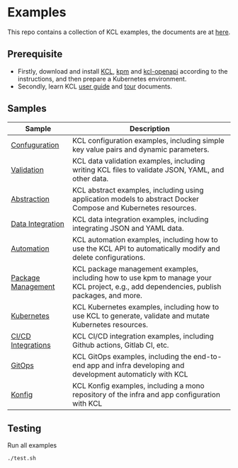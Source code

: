 # Examples

This repo contains a collection of KCL examples, the documents are at [here](https://kcl-lang.io/docs/user_docs/guides/).

## Prerequisite

+ Firstly, download and install [KCL](https://kcl-lang.io/docs/user_docs/getting-started/install), [kpm](https://kcl-lang.io/docs/user_docs/guides/package-management/installation) and [kcl-openapi](https://kcl-lang.io/docs/tools/cli/openapi/quick-start) according to the instructions, and then prepare a Kubernetes environment.
+ Secondly, learn KCL [user guide](https://kcl-lang.io/docs/user_docs/guides/) and [tour](https://kcl-lang.io/docs/reference/lang/tour) documents.

## Samples

| Sample                                          | Description                                                                                                                               |
| ----------------------------------------------- | ----------------------------------------------------------------------------------------------------------------------------------------- |
| [Confuguration](./configuration/)               | KCL configuration examples, including simple key value pairs and dynamic parameters.                                                      |
| [Validation](./validation/)                     | KCL data validation examples, including writing KCL files to validate JSON, YAML, and other data.                                         |
| [Abstraction](./abstraction/)                   | KCL abstract examples, including using application models to abstract Docker Compose and Kubernetes resources.                            |
| [Data Integration](./data-integration/)         | KCL data integration examples, including integrating JSON and YAML data.                                                                  |
| [Automation](./automation/)                     | KCL automation examples, including how to use the KCL API to automatically modify and delete configurations.                              |
| [Package Management](./package-management/)     | KCL package management examples, including how to use kpm to manage your KCL project, e.g., add dependencies, publish packages, and more. |
| [Kubernetes](./kubernetes/)                     | KCL Kubernetes examples, including how to use KCL to generate, validate and mutate Kubernetes resources.                                  |
| [CI/CD Integrations](./ci-integration/)         | KCL CI/CD integration examples, including Github actions, Gitlab CI, etc.                                                                 |
| [GitOps](./gitops/)                             | KCL GitOps examples, including the end-to-end app and infra developing and development automaticly with KCL                               |
| [Konfig](https://github.com/KusionStack/konfig) | KCL Konfig examples, including a mono repository of the infra and app configuration with KCL                                              |

## Testing

Run all examples

```bash
./test.sh
```
